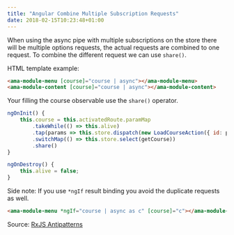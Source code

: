 ```yaml
---
title: "Angular Combine Multiple Subscription Requests"
date: 2018-02-15T10:23:48+01:00
---
```


When using the async pipe with multiple subscriptions on the store there will be multiple options requests, the actual requests are combined to one request.
To combine the different request we can use `share()`.

HTML template example:

```html
<ama-module-menu [course]="course | async"></ama-module-menu>
<ama-module-content [course]="course | async"></ama-module-content>
```

Your filling the course observable use the `share()` operator.

```js
ngOnInit() {
    this.course = this.activatedRoute.paramMap
        .takeWhile(() => this.alive)
        .tap(params => this.store.dispatch(new LoadCourseAction({ id: params.get('courseId') })))
        .switchMap(() => this.store.select(getCourse))
        .share()
}

ngOnDestroy() {
    this.alive = false;
}
```

Side note:
If you use `*ngIf` result binding you avoid the duplicate requests as well.

```html
<ama-module-menu *ngIf="course | async as c" [course]="c"></ama-module-menu>
```

Source: [RxJS Antipatterns](http://brianflove.com/2017/11/01/ngrx-anti-patterns/)